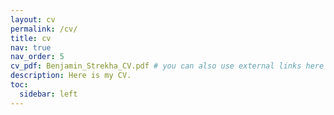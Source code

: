 ```yaml
---
layout: cv
permalink: /cv/
title: cv
nav: true
nav_order: 5
cv_pdf: Benjamin_Strekha_CV.pdf # you can also use external links here
description: Here is my CV.
toc:
  sidebar: left
---
```

